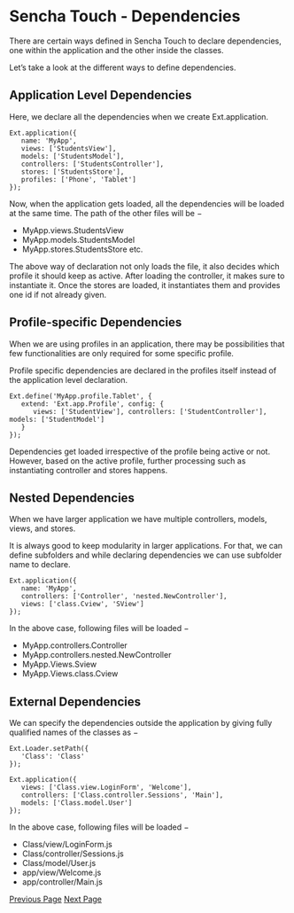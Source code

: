 # Sencha Touch - Dependencies
There are certain ways defined in Sencha Touch to declare dependencies, one within the application and the other inside the classes.

Let’s take a look at the different ways to define dependencies.

## Application Level Dependencies
Here, we declare all the dependencies when we create Ext.application.

```
Ext.application({
   name: 'MyApp',
   views: ['StudentsView'],
   models: ['StudentsModel'],
   controllers: ['StudentsController'],
   stores: ['StudentsStore'],
   profiles: ['Phone', 'Tablet']
});
```
Now, when the application gets loaded, all the dependencies will be loaded at the same time. The path of the other files will be −

   * MyApp.views.StudentsView
   * MyApp.models.StudentsModel
   * MyApp.stores.StudentsStore etc.

The above way of declaration not only loads the file, it also decides which profile it should keep as active. After loading the controller, it makes sure to instantiate it. Once the stores are loaded, it instantiates them and provides one id if not already given.

## Profile-specific Dependencies
When we are using profiles in an application, there may be possibilities that few functionalities are only required for some specific profile.

Profile specific dependencies are declared in the profiles itself instead of the application level declaration.

```
Ext.define('MyApp.profile.Tablet', {
   extend: 'Ext.app.Profile', config: {
      views: ['StudentView'], controllers: ['StudentController'], models: ['StudentModel']
   }
});
```
Dependencies get loaded irrespective of the profile being active or not. However, based on the active profile, further processing such as instantiating controller and stores happens.

## Nested Dependencies
When we have larger application we have multiple controllers, models, views, and stores.

It is always good to keep modularity in larger applications. For that, we can define subfolders and while declaring dependencies we can use subfolder name to declare.

```
Ext.application({
   name: 'MyApp',
   controllers: ['Controller', 'nested.NewController'],
   views: ['class.Cview', 'SView']
});
```
In the above case, following files will be loaded −

   * MyApp.controllers.Controller
   * MyApp.controllers.nested.NewController
   * MyApp.Views.Sview
   * MyApp.Views.class.Cview

## External Dependencies
We can specify the dependencies outside the application by giving fully qualified names of the classes as −

```
Ext.Loader.setPath({
   'Class': 'Class'
});

Ext.application({
   views: ['Class.view.LoginForm', 'Welcome'],
   controllers: ['Class.controller.Sessions', 'Main'],
   models: ['Class.model.User']
});
```
In the above case, following files will be loaded −

   * Class/view/LoginForm.js
   * Class/controller/Sessions.js
   * Class/model/User.js
   * app/view/Welcome.js
   * app/controller/Main.js


[Previous Page](../sencha_touch/sencha_touch_device_profile.md) [Next Page](../sencha_touch/sencha_touch_environment_detection.md) 
